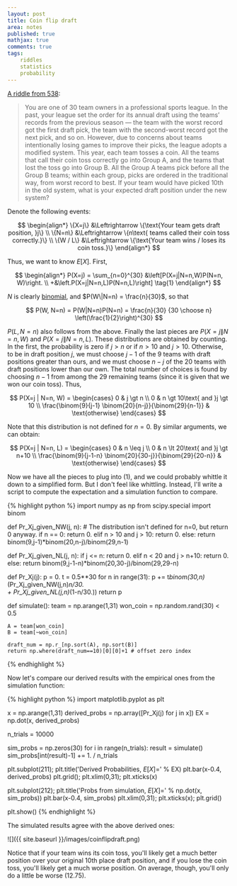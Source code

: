 ```yaml
---
layout: post
title: Coin flip draft
area: notes
published: true
mathjax: true
comments: true
tags:
    riddles
    statistics
    probability
---
```


[A riddle from 538](http://fivethirtyeight.com/features/how-high-can-count-von-count-count/):

> You are one of 30 team owners in a professional sports league. In the past, your league set the order for its annual draft using the teams’ records from the previous season — the team with the worst record got the first draft pick, the team with the second-worst record got the next pick, and so on. However, due to concerns about teams intentionally losing games to improve their picks, the league adopts a modified system. This year, each team tosses a coin. All the teams that call their coin toss correctly go into Group A, and the teams that lost the toss go into Group B. All the Group A teams pick before all the Group B teams; within each group, picks are ordered in the traditional way, from worst record to best. If your team would have picked 10th in the old system, what is your expected draft position under the new system?

Denote the following events:

$$
\begin{align*}
    \{X=j\} &\Leftrightarrow \{\text{Your team gets draft position, }j\} \\
    \{N=n\} &\Leftrightarrow \{n\text{ teams called their coin toss correctly.}\} \\
    \{W / L\} &\Leftrightarrow \{\text{Your team wins / loses its coin toss.}\}
\end{align*}
$$

Thus, we want to know $E[X]$. First,

$$
\begin{align*}
    P(X=j) = \sum_{n=0}^{30} &\left[P(X=j|N=n,W)P(N=n, W)\right. \\
                            +&\left.P(X=j|N=n,L)P(N=n,L)\right] \tag{1}
\end{align*}
$$

$N$ is clearly [binomial](https://en.wikipedia.org/wiki/Binomial_distribution), and $P(W\|N=n) = \frac{n}{30}$, so that

$$
    P(W, N=n) = P(W|N=n)P(N=n) = \frac{n}{30} {30 \choose n} \left(\frac{1}{2}\right)^{30}
$$

$P(L,N=n)$ also follows from the above. Finally the last pieces are $P(X=j\|N=n,W)$ and $P(X=j\|N=n,L)$. These distributions are obtained by counting. In the first, the probability is zero if $j \gt n$ or if $n \gt 10$ and $j \gt 10$. Otherwise, to be in draft position $j$, we must choose $j-1$ of the 9 teams with draft positions greater than ours, and we must choose $n-j$ of the 20 teams with draft positions lower than our own. The total number of choices is found by choosing $n-1$ from among the 29 remaining teams (since it is given that we won our coin toss). Thus,

$$
    P(X=j | N=n, W) =
    \begin{cases}
        0 & j \gt n \\
        0 & n \gt 10\text{ and }j \gt 10 \\
        \frac{\binom{9}{j-1} \binom{20}{n-j}}{\binom{29}{n-1}} & \text{otherwise}
    \end{cases}
$$

Note that this distribution is not defined for $n=0$. By similar arguments, we can obtain:

$$
    P(X=j | N=n, L) =
    \begin{cases}
        0 & n \leq j \\
        0 & n \lt 20\text{ and }j \gt n+10 \\
        \frac{\binom{9}{j-1-n} \binom{20}{30-j}}{\binom{29}{20-n}} & \text{otherwise}
    \end{cases}
$$

Now we have all the pieces to plug into $(1)$, and we could probably whittle it down to a simplified form. But I don't feel like whittling. Instead, I'll write a script to compute the expectation and a simulation function to compare.


{% highlight python %}
import numpy as np
from scipy.special import binom

def Pr_Xj_given_NW(j, n):
    # The distribution isn't defined for n=0, but return 0 anyway.
    if n == 0:
        return 0.
    elif n > 10 and j > 10:
        return 0.
    else:
        return binom(9,j-1)*binom(20,n-j)/binom(29,n-1)

def Pr_Xj_given_NL(j, n):
    if j <= n:
        return 0.
    elif n < 20 and j > n+10:
        return 0.
    else:
        return binom(9,j-1-n)*binom(20,30-j)/binom(29,29-n)

def Pr_Xj(j):
    p = 0.
    t = 0.5**30
    for n in range(31):
        p += t*binom(30,n)*(Pr_Xj_given_NW(j,n)*n/30.\
                          + Pr_Xj_given_NL(j,n)*(1-n/30.))
    return p

def simulate():
    team = np.arange(1,31)
    won_coin = np.random.rand(30) < 0.5

    A = team[won_coin]
    B = team[~won_coin]

    draft_num = np.r_[np.sort(A), np.sort(B)]
    return np.where(draft_num==10)[0][0]+1 # offset zero index
{% endhighlight %}

Now let's compare our derived results with the empirical ones from the simulation function:

{% highlight python %}
import matplotlib.pyplot as plt

x = np.arange(1,31)
derived_probs = np.array([Pr_Xj(j) for j in x])
EX = np.dot(x, derived_probs)

n_trials = 10000

sim_probs = np.zeros(30)
for i in range(n_trials):
    result = simulate()
    sim_probs[int(result)-1] += 1. / n_trials


plt.subplot(211); plt.title('Derived Probabilities, $E[X] = %.2f$' % EX)
plt.bar(x-0.4, derived_probs)
plt.grid(); plt.xlim(0,31); plt.xticks(x)

plt.subplot(212); plt.title('Probs from simulation, $E[X] = %.2f$' % np.dot(x, sim_probs))
plt.bar(x-0.4, sim_probs)
plt.xlim(0,31); plt.xticks(x); plt.grid()

plt.show()
{% endhighlight %}

The simulated results agree with the above derived ones:

![]({{ site.baseurl }}/images/coinflipdraft.png)

Notice that if your team wins its coin toss, you'll likely get a much better position over your original 10th place draft position, and if you lose the coin toss, you'll likely get a much worse position. On average, though, you'll only do a little be worse (12.75).
